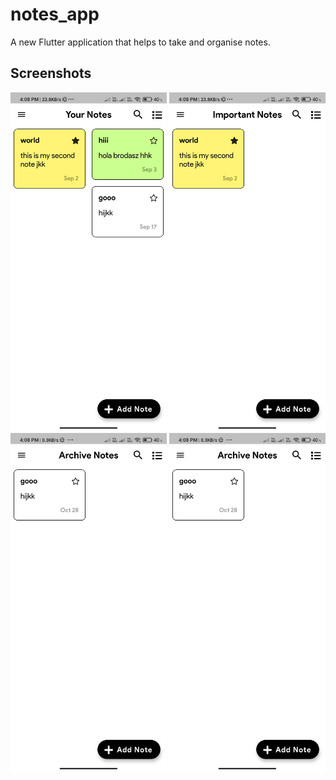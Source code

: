 # notes_app

A new Flutter application that helps to take and organise notes.

## Screenshots
<div class="row">
      <img src="screenshots/ss1.jpg" width="250">
      <img src="screenshots/ss2.jpg" width="250">
      <img src="screenshots/ss3.jpg" width="250">
      <img src="screenshots/ss3.jpg" width="250">
</div>
